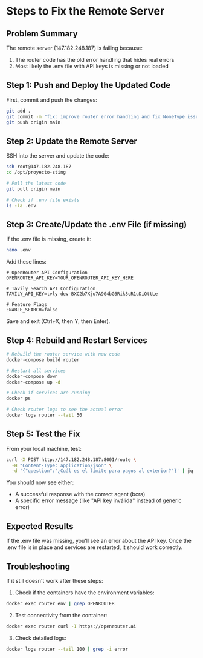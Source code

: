 # Steps to Fix the Remote Server

## Problem Summary
The remote server (147.182.248.187) is failing because:
1. The router code has the old error handling that hides real errors
2. Most likely the .env file with API keys is missing or not loaded

## Step 1: Push and Deploy the Updated Code

First, commit and push the changes:
```bash
git add .
git commit -m "fix: improve router error handling and fix NoneType issues"
git push origin main
```

## Step 2: Update the Remote Server

SSH into the server and update the code:
```bash
ssh root@147.182.248.187
cd /opt/proyecto-sting

# Pull the latest code
git pull origin main

# Check if .env file exists
ls -la .env
```

## Step 3: Create/Update the .env File (if missing)

If the .env file is missing, create it:
```bash
nano .env
```

Add these lines:
```
# OpenRouter API Configuration
OPENROUTER_API_KEY=YOUR_OPENROUTER_API_KEY_HERE

# Tavily Search API Configuration  
TAVILY_API_KEY=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

# Feature Flags
ENABLE_SEARCH=false
```

Save and exit (Ctrl+X, then Y, then Enter).

## Step 4: Rebuild and Restart Services

```bash
# Rebuild the router service with new code
docker-compose build router

# Restart all services
docker-compose down
docker-compose up -d

# Check if services are running
docker ps

# Check router logs to see the actual error
docker logs router --tail 50
```

## Step 5: Test the Fix

From your local machine, test:
```bash
curl -X POST http://147.182.248.187:8001/route \
  -H "Content-Type: application/json" \
  -d '{"question":"¿Cuál es el límite para pagos al exterior?"}' | jq .
```

You should now see either:
- A successful response with the correct agent (bcra)
- A specific error message (like "API key inválida" instead of generic error)

## Expected Results

If the .env file was missing, you'll see an error about the API key.
Once the .env file is in place and services are restarted, it should work correctly.

## Troubleshooting

If it still doesn't work after these steps:

1. Check if the containers have the environment variables:
```bash
docker exec router env | grep OPENROUTER
```

2. Test connectivity from the container:
```bash
docker exec router curl -I https://openrouter.ai
```

3. Check detailed logs:
```bash
docker logs router --tail 100 | grep -i error
```